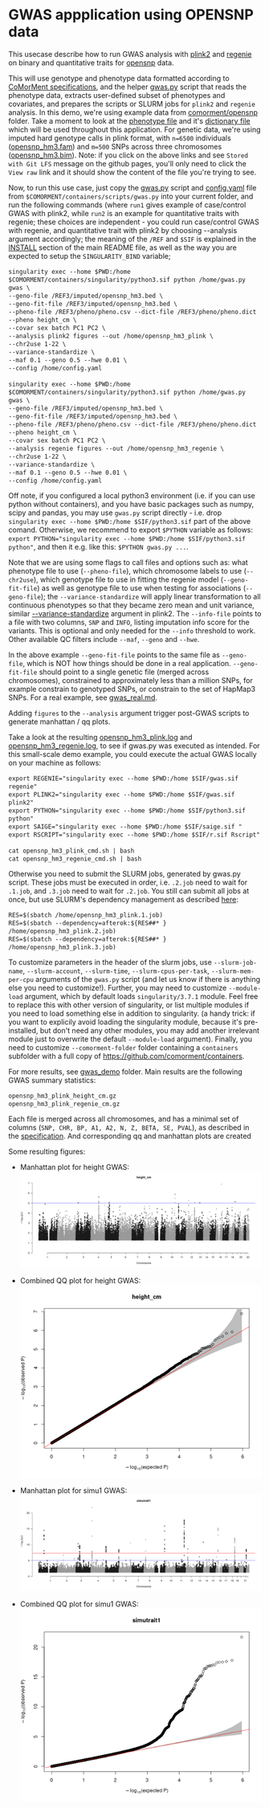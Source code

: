 # GWAS appplication using OPENSNP data

This usecase describe how to run GWAS analysis with [plink2](https://www.cog-genomics.org/plink/2.0/) and [regenie](https://rgcgithub.github.io/regenie/) on binary and quantitative traits for [opensnp](https://github.com/comorment/opensnp) data.

This will use genotype and phenotype data formatted according to [CoMorMent specifications](./../specifications/README.md),
and the helper [gwas.py](https://github.com/comorment/containers/blob/main/scripts/gwas/gwas.py) script that reads the phenotype data,
extracts user-defined subset of phenotypes and covariates,
and prepares the scripts or SLURM jobs for ``plink2`` and ``regenie`` analysis.
In this demo, we're using example data from [comorment/opensnp](https://github.com/comorment/opensnp) folder.
Take a moment to look at the [phenotype file](https://github.com/comorment/opensnp/blob/main/pheno/pheno.csv) and it's [dictionary file](https://github.com/comorment/opensnp/blob/main/pheno/pheno.dict) which will be used throughout this application.
For genetic data, we're using imputed hard genotype calls in plink format, with ``n=6500`` individuals ([opensnp_hm3.fam](https://github.com/comorment/opensnp/tree/main/imputed/opensnp_hm3.fam)) and ``m=500`` SNPs across three chromosomes ([opensnp_hm3.bim](https://github.com/comorment/opensnp/tree/main/imputed/opensnp_hm3.bim)). Note: if you click on the above links and see ``Stored with Git LFS`` message on the github pages, you'll only need to click the ``View raw`` link and it should show the content of the file you're trying to see.

Now, to run this use case, just copy the [gwas.py](https://github.com/comorment/containers/blob/main/scripts/gwas/gwas.py) script and [config.yaml](https://github.com/comorment/containers/blob/main/scripts/gwas/config.yaml) file from ``$COMORMENT/containers/scripts/gwas.py`` into your current folder, and run the following commands (where ``run1`` gives example of case/control GWAS with plink2, while ``run2`` is an example for quantitative traits with regenie; these choices are independent - you could run case/control GWAS with regenie, and quantitative trait with plink2 by choosing --analysis argument accordingly; the meaning of the ``/REF`` and ``$SIF`` is explained in the [INSTALL](../INSTALL.md) section of the main README file, as well as the way you are expected to setup the ``SINGULARITY_BIND`` variable; 

```
singularity exec --home $PWD:/home $COMORMENT/containers/singularity/python3.sif python /home/gwas.py gwas \
--geno-file /REF3/imputed/opensnp_hm3.bed \
--geno-fit-file /REF3/imputed/opensnp_hm3.bed \
--pheno-file /REF3/pheno/pheno.csv --dict-file /REF3/pheno/pheno.dict  --pheno height_cm \
--covar sex batch PC1 PC2 \
--analysis plink2 figures --out /home/opensnp_hm3_plink \
--chr2use 1-22 \
--variance-standardize \
--maf 0.1 --geno 0.5 --hwe 0.01 \
--config /home/config.yaml 

singularity exec --home $PWD:/home $COMORMENT/containers/singularity/python3.sif python /home/gwas.py gwas \
--geno-file /REF3/imputed/opensnp_hm3.bed \
--geno-fit-file /REF3/imputed/opensnp_hm3.bed \
--pheno-file /REF3/pheno/pheno.csv --dict-file /REF3/pheno/pheno.dict  --pheno height_cm \
--covar sex batch PC1 PC2 \
--analysis regenie figures --out /home/opensnp_hm3_regenie \
--chr2use 1-22 \
--variance-standardize \
--maf 0.1 --geno 0.5 --hwe 0.01 \
--config /home/config.yaml 

```

Off note, if you configured a local python3 environment (i.e. if you can use python without containers), and you have basic packages such as numpy, scipy and pandas, you may use ``gwas.py`` script directly - i.e. drop ``singularity exec --home $PWD:/home $SIF/python3.sif`` part of the above comand. Otherwise, we recommend to export ``$PYTHON`` variable as follows: ``export PYTHON="singularity exec --home $PWD:/home $SIF/python3.sif python"``, and then it e.g. like this: ``$PYTHON gwas.py ...``.

Note that we are using some flags to call files and options such as: what phenotype file to use (``--pheno-file``), which chromosome labels to use (``--chr2use``), which genotype file to use in fitting the regenie model (``--geno-fit-file``) as well as genotype file to use when testing for associations (``--geno-file``); the ``--variance-standardize`` will apply linear transformation to all continuous phenotypes so that they became zero mean and unit variance, similar [--variance-standardize](https://www.cog-genomics.org/plink/2.0/data#variance_standardize) argument in plink2. The ``--info-file`` points to a file with two columns, ``SNP`` and ``INFO``, listing imputation info score for the  variants. This is optional and only needed for the ``--info`` threshold to work. Other available QC filters include ``--maf``, ``--geno`` and ``--hwe``.


In the above example ``--geno-fit-file`` points to the same file as ``--geno-file``, which is NOT how things should be done in a real application. ``--geno-fit-file`` should point to a single genetic file (merged across chromosomes),
constrained to approximately less than a million SNPs, for example constrain to genotyped SNPs, or constrain to  the set of HapMap3 SNPs. For a real example, see [gwas_real.md](./gwas_real.md).

Adding ``figures`` to the ``--analysis`` argument trigger post-GWAS scripts to generate manhattan / qq plots.

Take a look at the resulting [opensnp_hm3_plink.log](https://github.com/comorment/containers/blob/gwas_opensnp/usecases/gwas_opensnp/opensnp_hm3_plink.log) and [opensnp_hm3_regenie.log](https://github.com/comorment/containers/blob/gwas_opensnp/usecases/gwas_opensnp/opensnp_hm3_regenie.log), to see if gwas.py was executed as intended.
For this small-scale demo example, you could execute the actual GWAS locally on your machine as follows:

```
export REGENIE="singularity exec --home $PWD:/home $SIF/gwas.sif regenie"
export PLINK2="singularity exec --home $PWD:/home $SIF/gwas.sif plink2"
export PYTHON="singularity exec --home $PWD:/home $SIF/python3.sif python"
export SAIGE="singularity exec --home $PWD:/home $SIF/saige.sif "
export RSCRIPT="singularity exec --home $PWD:/home $SIF/r.sif Rscript"

cat opensnp_hm3_plink_cmd.sh | bash
cat opensnp_hm3_regenie_cmd.sh | bash
```

Otherwise you need to submit the SLURM jobs, generated by gwas.py script.  These jobs must be executed in order, i.e. ``.2.job`` need to wait for ``.1.job``, and ``.3.job`` need to wait for ``.2.job``. You still can submit all jobs at once, but use SLURM's dependency management as described [here](https://stackoverflow.com/questions/19960332/use-slurm-job-id):

```
RES=$(sbatch /home/opensnp_hm3_plink.1.job)
RES=$(sbatch --dependency=afterok:${RES##* } /home/opensnp_hm3_plink.2.job)
RES=$(sbatch --dependency=afterok:${RES##* } /home/opensnp_hm3_plink.3.job)
```

To customize parameters in the header of the slurm jobs, use ``--slurm-job-name``, ``--slurm-account``, ``--slurm-time``, ``--slurm-cpus-per-task``, ``--slurm-mem-per-cpu`` arguments of the ``gwas.py`` script (and let us know if there is anything else you need to customize!).
Further, you may need to customize ``--module-load`` argument, which by default loads ``singularity/3.7.1`` module.
Feel free to replace this with other version of singularity, or list multiple modules if you need to load something else in addition to singularity.
(a handy trick: if you want to explicily avoid loading the singularity module, because it's pre-installed, but don't need any other modules, you may add another irrelevant module just to overwrite the default ``--module-load`` argument).
Finally, you need to customize ``--comorment-folder`` folder containing a ``containers`` subfolder with a full copy of <https://github.com/comorment/containers>.

For more results, see [gwas_demo](https://github.com/comorment/containers/blob/main/usecases/gwas_demo) folder. Main results are the following GWAS summary statistics:

```
opensnp_hm3_plink_height_cm.gz
opensnp_hm3_plink_regenie_cm.gz
```

Each file is merged across all chromosomes, and has a minimal set of columns (``SNP, CHR, BP, A1, A2, N, Z, BETA, SE, PVAL``), as described in the [specification](./../specifications/sumstats_specification.md). And corresponding qq and manhattan plots are created

Some resulting figures:

* Manhattan plot for height GWAS:
  ![opensnp_hm3_plink_height_cm.manh.png](./gwas_opensnp/opensnp_hm3_plink_height_cm.manh.png)

* Combined QQ plot for height GWAS:
  ![opensnp_hm3_plink_height_cm.qq.png](./gwas_opensnp/opensnp_hm3_plink_height_cm.qq.png)


* Manhattan plot for simu1 GWAS:
  ![opensnp_hm3_plink_simu1_simutrait1.manh.png](./gwas_opensnp/opensnp_hm3_plink_simu1_simutrait1.manh.png)
* Combined QQ plot for simu1 GWAS:
  ![opensnp_hm3_plink_simu1_simutrait1.qq.png](./gwas_opensnp/opensnp_hm3_plink_simu1_simutrait1.qq.png)


